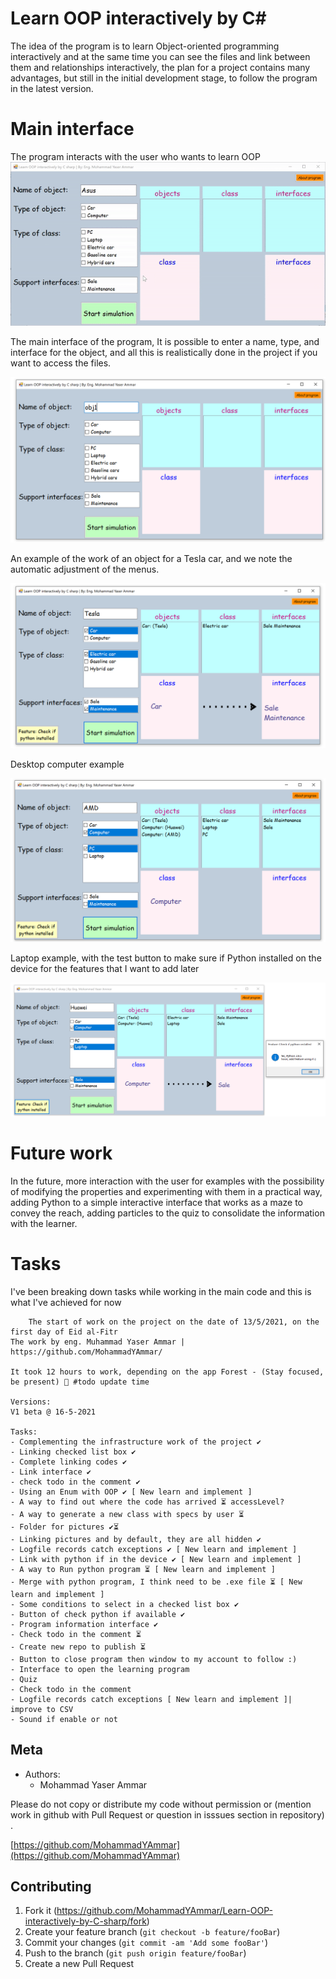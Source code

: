 
# Learn OOP interactively by C#
The idea of the program is to learn Object-oriented programming interactively and at the same time you can see the files and link between them and relationships interactively, the plan for a project contains many advantages, but still in the initial development stage, to follow the program in the latest version.

# Main interface

The program interacts with the user who wants to learn OOP
![alt text](https://github.com/MohammadYAmmar/Learn-OOP-interactively-by-C-sharp/blob/main/GIF%20main%20GUI%20V1%20beta.gif "GIF main GUI V1 beta")


The main interface of the program, It is possible to enter a name, type, and interface for the object, and all this is realistically done in the project if you want to access the files.

![alt text](https://github.com/MohammadYAmmar/Learn-OOP-interactively-by-C-sharp/blob/main/Image%20main%20GUI%20V1%20beta.png "Image main GUI V1 beta")

An example of the work of an object for a Tesla car, and we note the automatic adjustment of the menus.

![alt text](https://github.com/MohammadYAmmar/Learn-OOP-interactively-by-C-sharp/blob/main/Image%20ex%20car%20GUI%20V1%20beta.png "Image for example tesla")

Desktop computer example

![alt text](https://github.com/MohammadYAmmar/Learn-OOP-interactively-by-C-sharp/blob/main/Image%20ex%20PC%20GUI%20V1%20beta.png "Image for example PC")

Laptop example, with the test button to make sure if Python installed on the device for the features that I want to add later

![alt text](https://github.com/MohammadYAmmar/Learn-OOP-interactively-by-C-sharp/blob/main/Image%20ex%20laptop%20py%20GUI%20V1%20beta.png "Image for example PC")

# Future work

In the future, more interaction with the user for examples with the possibility of modifying the properties and experimenting with them in a practical way, adding Python to a simple interactive interface that works as a maze to convey the reach, adding particles to the quiz to consolidate the information with the learner.

# Tasks 
I've been breaking down tasks while working in the main code and this is what I've achieved for now

        The start of work on the project on the date of 13/5/2021, on the first day of Eid al-Fitr
    The work by eng. Muhammad Yaser Ammar | https://github.com/MohammadYAmmar/
    
    It took 12 hours to work, depending on the app Forest - (Stay focused, be present) 🌲 #todo update time
    
    Versions:
    V1 beta @ 16-5-2021
    
    Tasks:
    - Complementing the infrastructure work of the project ✔
    - Linking checked list box ✔
    - Complete linking codes ✔
    - Link interface ✔
    - check todo in the comment ✔
    - Using an Enum with OOP ✔ [ New learn and implement ]
    - A way to find out where the code has arrived ⏳ accessLevel?
    - A way to generate a new class with specs by user ⏳
    - Folder for pictures ✔⏳
    - Linking pictures and by default, they are all hidden ✔
    - Logfile records catch exceptions ✔ [ New learn and implement ] 
    - Link with python if in the device ✔ [ New learn and implement ]
    - A way to Run python program ⏳ [ New learn and implement ]
    - Merge with python program, I think need to be .exe file ⏳ [ New learn and implement ]
    - Some conditions to select in a checked list box ✔
    - Button of check python if available ✔
    - Program information interface ✔
    - Check todo in the comment ⏳
    - Create new repo to publish ⏳
    - Button to close program then window to my account to follow :) 
    - Interface to open the learning program
    - Quiz 
    - Check todo in the comment
    - Logfile records catch exceptions [ New learn and implement ]| improve to CSV
    - Sound if enable or not



## Meta

* Authors:
    * Mohammad Yaser Ammar


Please do not copy or distribute my code without permission or (mention work in github with Pull Request or question in isssues section in repository) .

[https://github.com/MohammadYAmmar](https://github.com/MohammadYAmmar)

## Contributing

1. Fork it (<https://github.com/MohammadYAmmar/Learn-OOP-interactively-by-C-sharp/fork>)
2. Create your feature branch (`git checkout -b feature/fooBar`)
3. Commit your changes (`git commit -am 'Add some fooBar'`)
4. Push to the branch (`git push origin feature/fooBar`)
5. Create a new Pull Request
